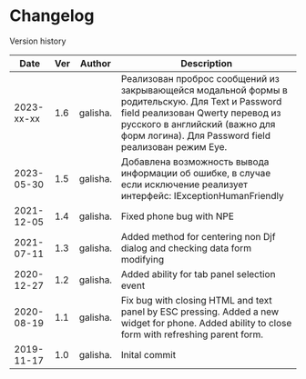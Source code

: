 # Changelog
Version history

|Date      | Ver | Author                      | Description                                                                                                                                                                                                                  |
|----------|-----|-----------------------------|------------------------------------------------------------------------------------------------------------------------------------------------------------------------------------------------------------------------------|
|2023-xx-xx| 1.6 | galisha.                    | Реализован проброс сообщений из закрывающейся модальной формы в родительскую. Для Text и Password field реализован Qwerty перевод из русского в английский (важно для форм логина). Для Password field реализован режим Eye. |  
|2023-05-30| 1.5 | galisha.                    | Добавлена возможность вывода информации об ошибке, в случае если исключение реализует интерфейс: IExceptionHumanFriendly                                                                                                     |
|2021-12-05| 1.4 | galisha.                    | Fixed phone bug with NPE                                                                                                                                                                                                     |
|2021-07-11| 1.3 | galisha.                    | Added method for centering non Djf dialog and checking data form modifying                                                                                                                                                   |
|2020-12-27| 1.2 | galisha.                    | Added ability for tab panel selection event                                                                                                                                                                                  |
|2020-08-19| 1.1 | galisha.                    | Fix bug with closing HTML and text panel by ESC pressing. Added a new widget for phone. Added ability to close form with refreshing parent form.                                                                             |
|2019-11-17| 1.0 | galisha.                    | Inital commit                                                                                                                                                                                                                |
